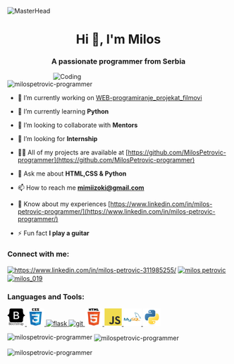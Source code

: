 ![MasterHead](https://cdn-images-1.medium.com/v2/resize:fill:1600:480/gravity:fp:0.5:0.4/1*IRGB-4OAoO8KSqH_huDPFw.gif)
<h1 align="center">Hi 👋, I'm Milos</h1>
<h3 align="center">A passionate programmer from Serbia</h3>

<img align="right" alt="Coding" width="400" src="https://www.google.rs/search?q=coding&sca_esv=576472481&tbm=isch&sxsrf=AM9HkKkigTgd17PM1icjYxPKkbm2XXi8nQ:1698232353118&source=lnms&sa=X&ved=2ahUKEwjf6ZzBiJGCAxVr_7sIHVuHBQ4Q_AUoAXoECAEQAw&biw=1536&bih=726&dpr=1.25#imgrc=nrd6sJQU_B2NDM">

<p align="left"> <img src="https://komarev.com/ghpvc/?username=milospetrovic-programmer&label=Profile%20views&color=0e75b6&style=flat" alt="milospetrovic-programmer" /> </p>

- 🔭 I’m currently working on [WEB-programiranje_projekat_filmovi](https://github.com/MilosPetrovic-programmer/WEB-programiranje_projekat_filmovi)

- 🌱 I’m currently learning **Python**

- 👯 I’m looking to collaborate with **Mentors**

- 🤝 I’m looking for **Internship**

- 👨‍💻 All of my projects are available at [https://github.com/MilosPetrovic-programmer](https://github.com/MilosPetrovic-programmer)

- 💬 Ask me about **HTML,CSS & Python**

- 📫 How to reach me **mimiizoki@gmail.com**

- 📄 Know about my experiences [https://www.linkedin.com/in/milos-petrovic-programmer/](https://www.linkedin.com/in/milos-petrovic-programmer/)

- ⚡ Fun fact **I play a guitar**

<h3 align="left">Connect with me:</h3>
<p align="left">
<a href="https://www.linkedin.com/in/milos-petrovic-programmer/" target="blank"><img align="center" src="https://raw.githubusercontent.com/rahuldkjain/github-profile-readme-generator/master/src/images/icons/Social/linked-in-alt.svg" alt="https://www.linkedin.com/in/milos-petrovic-311985255/" height="30" width="40" /></a>
<a href="https://www.facebook.com/milos.petrovic.99" target="blank"><img align="center" src="https://raw.githubusercontent.com/rahuldkjain/github-profile-readme-generator/master/src/images/icons/Social/facebook.svg" alt="milos petrovic" height="30" width="40" /></a>
<a href="https://www.instagram.com/milos_019/" target="blank"><img align="center" src="https://raw.githubusercontent.com/rahuldkjain/github-profile-readme-generator/master/src/images/icons/Social/instagram.svg" alt="milos_019" height="30" width="40" /></a>
</p>

<h3 align="left">Languages and Tools:</h3>
<p align="left"> <a href="https://getbootstrap.com" target="_blank" rel="noreferrer"> <img src="https://raw.githubusercontent.com/devicons/devicon/master/icons/bootstrap/bootstrap-plain-wordmark.svg" alt="bootstrap" width="40" height="40"/> </a> <a href="https://www.w3schools.com/css/" target="_blank" rel="noreferrer"> <img src="https://raw.githubusercontent.com/devicons/devicon/master/icons/css3/css3-original-wordmark.svg" alt="css3" width="40" height="40"/> </a> <a href="https://flask.palletsprojects.com/" target="_blank" rel="noreferrer"> <img src="https://www.vectorlogo.zone/logos/pocoo_flask/pocoo_flask-icon.svg" alt="flask" width="40" height="40"/> </a> <a href="https://git-scm.com/" target="_blank" rel="noreferrer"> <img src="https://www.vectorlogo.zone/logos/git-scm/git-scm-icon.svg" alt="git" width="40" height="40"/> </a> <a href="https://www.w3.org/html/" target="_blank" rel="noreferrer"> <img src="https://raw.githubusercontent.com/devicons/devicon/master/icons/html5/html5-original-wordmark.svg" alt="html5" width="40" height="40"/> </a> <a href="https://developer.mozilla.org/en-US/docs/Web/JavaScript" target="_blank" rel="noreferrer"> <img src="https://raw.githubusercontent.com/devicons/devicon/master/icons/javascript/javascript-original.svg" alt="javascript" width="40" height="40"/> </a> <a href="https://www.mysql.com/" target="_blank" rel="noreferrer"> <img src="https://raw.githubusercontent.com/devicons/devicon/master/icons/mysql/mysql-original-wordmark.svg" alt="mysql" width="40" height="40"/> </a> <a href="https://www.python.org" target="_blank" rel="noreferrer"> <img src="https://raw.githubusercontent.com/devicons/devicon/master/icons/python/python-original.svg" alt="python" width="40" height="40"/> </a> </p>

<p><img align="left" src="https://github-readme-stats.vercel.app/api/top-langs?username=milospetrovic-programmer&show_icons=true&locale=en&layout=compact" alt="milospetrovic-programmer" /></p>

<p>&nbsp;<img align="center" src="https://github-readme-stats.vercel.app/api?username=milospetrovic-programmer&show_icons=true&locale=en" alt="milospetrovic-programmer" /></p>

<p><img align="center" src="https://github-readme-streak-stats.herokuapp.com/?user=milospetrovic-programmer&" alt="milospetrovic-programmer" /></p>
